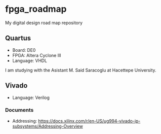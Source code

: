 # fpga_roadmap
My digital design road map repository

## Quartus
* Board: DE0 
* FPGA: Altera Cyclone III
* Language: VHDL

I am studying with the Asistant M. Said Saracoglu at Hacettepe University. 

## Vivado
* Language: Verilog

### Documents
* Addressing: https://docs.xilinx.com/r/en-US/ug994-vivado-ip-subsystems/Addressing-Overview


